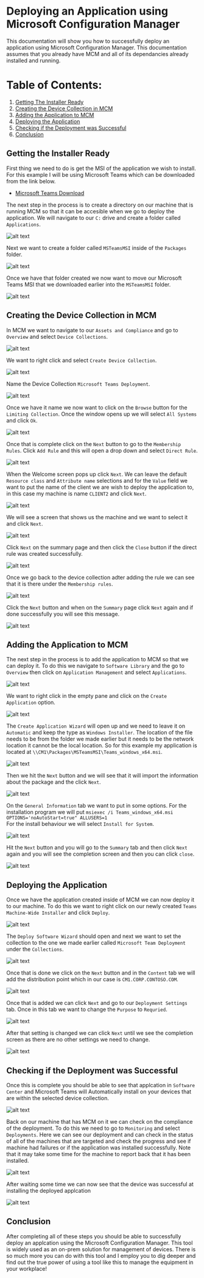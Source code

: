 # Deploying an Application using Microsoft Configuration Manager

This documentation will show you how to successfully deploy an application using Microsoft Configuration Manager. This documentation assumes that you already have MCM and all of its dependancies already installed and running.

# Table of Contents:
1. [Getting The Installer Ready](#Getting-the-Installer-Ready)
2. [Creating the Device Collection in MCM](#Creating-the-Device-Collection-in-MCM)
3. [Adding the Application to MCM](#Adding-the-Application-to-MCM)
4. [Deploying the Application](#Deploying-the-Application)
5. [Checking if the Deployment was Successful](#Checking-if-the-Deployment-was-Successful)
6. [Conclusion](#Conclusion)

## Getting the Installer Ready
First thing we need to do is get the MSI of the application we wish to install. For this example I will be using Microsoft Teams which can be downloaded from the link below.
- [Microsoft Teams Download](https://teams.microsoft.com/downloads/desktopurl?env=production&plat=windows&arch=x64&managedInstaller=true&download=true)

The next step in the process is to create a directory on our machine that is running MCM so that it can be accesible when we go to deploy the application. We will navigate to our `C:` drive and create a folder called `Applications`.

![alt text](_images/1-packages-folder.png)

Next we want to create a folder called `MSTeamsMSI` inside of the `Packages` folder.

![alt text](_images/2-msteams-folder.png)

Once we have that folder created we now want to move our Microsoft Teams MSI that we downloaded earlier into the `MSTeamsMSI` folder.

![alt text](_images/3-msi-inside-folder.png)

## Creating the Device Collection in MCM

In MCM we want to navigate to our `Assets and Compliance` and go to `Overview` and select `Device Collections`.

![alt text](_images/4-create-device-collection.png)

We want to right click and select `Create Device Collection`.

![alt text](_images/5-device-collection-creation.png)

Name the Device Collection `Microsoft Teams Deployment`.

![alt text](_images/6-name-collection.png)

Once we have it name we now want to click on the `Browse` button for the `Limiting Collection`. Once the window opens up we will select `All Systems` and click `Ok`.

![alt text](_images/7-select-all-systems.png)

Once that is complete click on the `Next` button to go to the `Membership Rules`. Click `Add Rule` and this will open a drop down and select `Direct Rule`.

![alt text](_images/8-direct-rule.png)

When the Welcome screen pops up click `Next`. We can leave the default `Resource class` and `Attribute name` selections and for the `Value` field we want to put the name of the client we are wish to deploy the application to, in this case my machine is name `CLIENT2` and click `Next`.

![alt text](_images/9-select-resources.png)

We will see a screen that shows us the machine and we want to select it and click `Next`.

![alt text](_images/10-selecting-device.png)

Click `Next` on the summary page and then click the `Close` button if the direct rule was created successfully.

![alt text](_images/11-device-added.png)

Once we go back to the device collection adter adding the rule we can see that it is there under the `Membership rules`.

![alt text](_images/12-membership-rule-created.png)

Click the `Next` button and when on the `Summary` page click `Next` again and if done successfully you will see this message.

![alt text](_images/13-collected-created.png)

## Adding the Application to MCM

The next step in the process is to add the application to MCM so that we can deploy it. To do this we navigate to `Software Library`
and the go to `Overview` then click on `Application Management` and select `Applications`.

![alt text](_images/14-application-management.png)

We want to right click in the empty pane and click on the `Create Application` option.

![alt text](_images/15-create-application.png)

The `Create Application Wizard` will open up and we need to leave it on `Automatic` and keep the type as `Windows Installer`. 
The location of the file needs to be from the folder we made earlier but it needs to be the network location it cannot be the local location. 
So for this example my application is located at `\\CM1\Packages\MSTeamsMSI\Teams_windows_x64.msi`. 

![alt text](_images/16-selecting-package.png)

Then we hit the `Next` button and we will see that it will import the information about the package and the click `Next`.

![alt text](_images/17-package-info-import.png)

On the `General Information` tab we want to put in some options. For the installation program we will put `msiexec /i Teams_windows_x64.msi OPTIONS='noAutoStart=true" ALLUSERS=1`\
For the install behaviour we will select `Install for System`.

![alt text](_images/18-app-general-info.png)

Hit the `Next` button and you will go to the `Summary` tab and then click `Next` again and you will see the completion screen and then you can click `close`.

![alt text](_images/19-app-created.png)

## Deploying the Application

Once we have the application created inside of MCM we can now deploy it to our machine. To do this we want to right click on our 
newly created `Teams Machine-Wide Installer` and click `Deploy`.

![alt text](_images/20-deploying-the-app.png)

The `Deploy Software Wizard` should open and next we want to set the collection to the one we made earlier called `Microsoft Team Deployment` under the `Collections`.

![alt text](_images/21-selecting-device-collection.png)

Once that is done we click on the `Next` button and in the `Content` tab we will add the distribution point which in our case is `CM1.CORP.CONTOSO.COM`.

![alt text](_images/22-selecting-dp.png)

Once that is added we can click `Next` and go to our `Deployment Settings` tab. Once in this tab we want to change the `Purpose` to `Requried`.

![alt text](_images/23-require-install.png)

After that setting is changed we can click `Next` until we see the completion screen as there are no other settings we need to change.

![alt text](_images/24-deployment-created.png)

## Checking if the Deployment was Successful

Once this is complete you should be able to see that applcation in `Software Center` and Microsoft Teams will Automatically install on your devices that are within the selected device collection.

![alt text](_images/25-software-center.png)

Back on our machine that has MCM on it we can check on the compliance of the deployment. To do this we need to go to `Monitoring` and select `Deployments`. Here we can see our deployment and can check in the status of all of the machines that are targeted and check 
the progress and see if machine had failures or if the application was installed successfully. Note that it may take some time for the machine to report back that it has been installed.

![alt text](_images/26-monitoring.png)

After waiting some time we can now see that the device was successful at installing the deployed applcation

![alt text](_images/27-success-report.png)

## Conclusion

After completing all of these steps you should be able to successfully deploy an applcation using the Microsoft Configuration Manager. This tool is widely used as an 
on-prem solution for management of devices. There is so much more you can do with this tool and I employ you to dig deeper and find out the true power of using a tool
like this to manage the equipment in your workplace!